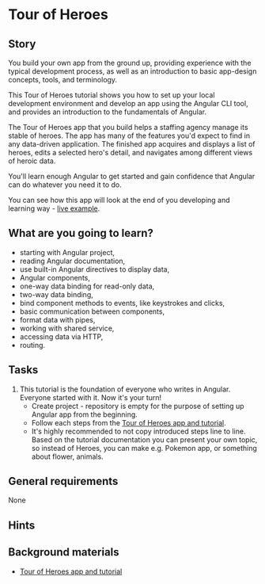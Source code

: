 # Tour of Heroes

## Story

You build your own app from the ground up, providing experience with the typical development process, as well as an introduction to basic app-design concepts, tools, and terminology.

This Tour of Heroes tutorial shows you how to set up your local development environment and develop an app using the Angular CLI tool, and provides an introduction to the fundamentals of Angular.

The Tour of Heroes app that you build helps a staffing agency manage its stable of heroes. The app has many of the features you'd expect to find in any data-driven application. The finished app acquires and displays a list of heroes, edits a selected hero's detail, and navigates among different views of heroic data.

You'll learn enough Angular to get started and gain confidence that Angular can do whatever you need it to do.

You can see how this app will look at the end of you developing and learning way - [live example](https://run.stackblitz.com/api/angular/v1?file=src/app/hero.service.ts).

## What are you going to learn?

- starting with Angular project,
- reading Angular documentation,
- use built-in Angular directives to display data,
- Angular components,
- one-way data binding for read-only data,
- two-way data binding,
- bind component methods to events, like keystrokes and clicks,
- basic communication between components,
- format data with pipes,
- working with shared service,
- accessing data via HTTP,
- routing.

## Tasks

1. This tutorial is the foundation of everyone who writes in Angular. Everyone started with it. Now it's your turn!
    - Create project - repository is empty for the purpose of setting up Angular app from the beginning.
    - Follow each steps from the [Tour of Heroes app and tutorial](https://angular.io/tutorial).
    - It's highly recommended to not copy introduced steps line to line. Based on the tutorial documentation you can present your own topic, so instead of Heroes, you can make e.g. Pokemon app, or something about flower, animals.

## General requirements

None

## Hints



## Background materials

- <i class="far fa-exclamation"></i> [Tour of Heroes app and tutorial](https://angular.io/tutorial)
